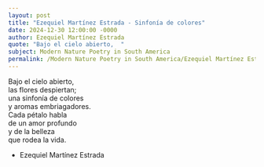 ```yaml
---
layout: post
title: "Ezequiel Martínez Estrada - Sinfonía de colores"
date: 2024-12-30 12:00:00 -0000
author: Ezequiel Martínez Estrada
quote: "Bajo el cielo abierto,  "
subject: Modern Nature Poetry in South America
permalink: /Modern Nature Poetry in South America/Ezequiel Martínez Estrada/Ezequiel Martínez Estrada - Sinfonía de colores
---
```


Bajo el cielo abierto,  
las flores despiertan;  
una sinfonía de colores  
y aromas embriagadores.  
Cada pétalo habla  
de un amor profundo  
y de la belleza  
que rodea la vida.

- Ezequiel Martínez Estrada
